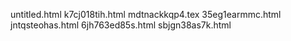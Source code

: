 untitled.html
k7cj018tih.html
mdtnackkqp4.tex
35eg1earmmc.html
jntqsteohas.html
6jh763ed85s.html
sbjgn38as7k.html